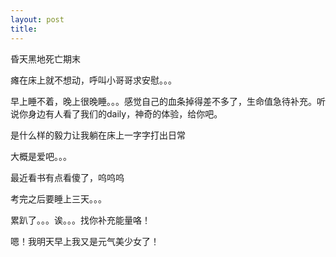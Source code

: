 ```yaml
---
layout: post
title: 
---
```


昏天黑地死亡期末

瘫在床上就不想动，呼叫小哥哥求安慰。。。

早上睡不着，晚上很晚睡。。。感觉自己的血条掉得差不多了，生命值急待补充。听说你身边有人看了我们的daily，神奇的体验，给你吧。

是什么样的毅力让我躺在床上一字字打出日常

大概是爱吧。。。

最近看书有点看傻了，呜呜呜

考完之后要睡上三天。。。

累趴了。。。诶。。。找你补充能量咯！

嗯！我明天早上我又是元气美少女了！

